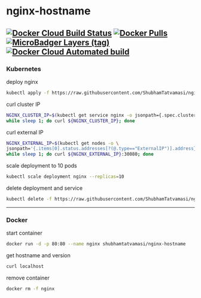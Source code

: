 # nginx-hostname

[![Docker Cloud Build Status](https://img.shields.io/docker/cloud/build/shubhamtatvamasi/nginx-hostname)](https://hub.docker.com/r/shubhamtatvamasi/nginx-hostname)
[![Docker Pulls](https://img.shields.io/docker/pulls/shubhamtatvamasi/nginx-hostname)](https://hub.docker.com/r/shubhamtatvamasi/nginx-hostname)
[![MicroBadger Layers (tag)](https://img.shields.io/microbadger/layers/shubhamtatvamasi/nginx-hostname/latest)](https://hub.docker.com/r/shubhamtatvamasi/nginx-hostname)
[![Docker Cloud Automated build](https://img.shields.io/docker/cloud/automated/shubhamtatvamasi/nginx-hostname)](https://hub.docker.com/r/shubhamtatvamasi/nginx-hostname)
---

### Kubernetes

deploy nginx
```bash
kubectl apply -f https://raw.githubusercontent.com/ShubhamTatvamasi/nginx-hostname/master/nginx.yaml
```

curl cluster IP
```bash
NGINX_CLUSTER_IP=$(kubectl get service nginx -o jsonpath={.spec.clusterIP}) && \
while sleep 1; do curl ${NGINX_CLUSTER_IP}; done
```

curl external IP
```bash
NGINX_EXTERNAL_IP=$(kubectl get nodes -o \
jsonpath='{.items[0].status.addresses[?(@.type=="ExternalIP")].address}') && \
while sleep 1; do curl ${NGINX_EXTERNAL_IP}:30080; done
```

scale deployment to 10 pods
```bash
kubectl scale deployment nginx --replicas=10
```

delete deployment and service
```bash
kubectl delete -f https://raw.githubusercontent.com/ShubhamTatvamasi/nginx-hostname/master/nginx.yaml
```
---

### Docker

start container
```bash
docker run -d -p 80:80 --name nginx shubhamtatvamasi/nginx-hostname
```

get hostname and version
```bash
curl localhost
```

remove container
```bash
docker rm -f nginx
```
